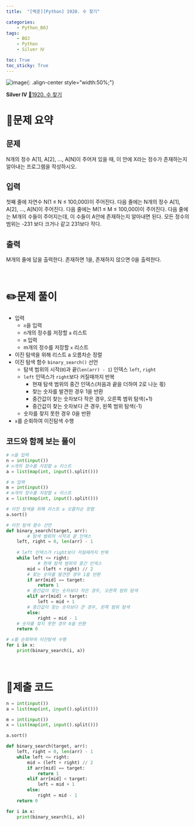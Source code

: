 ```yaml
---
title:  "[백준][Python] 1920. 수 찾기" 

categories: 
    - Python_BOJ
tags: 
    - BOJ
    - Python
    - Silver Ⅳ

toc: True
toc_sticky: True
---
```

![image](https://github.com/user-attachments/assets/32319fe8-99e9-4031-b5d1-9f1909b510dc){: .align-center style="width:50%;"}

**Silver Ⅳ** 
[🔗1920. 수 찾기](https://www.acmicpc.net/problem/1920)

# 📝문제 요약
## 문제

N개의 정수 A[1], A[2], …, A[N]이 주어져 있을 때, 이 안에 X라는 정수가 존재하는지 알아내는 프로그램을 작성하시오.

## 입력

첫째 줄에 자연수 N(1 ≤ N ≤ 100,000)이 주어진다. 다음 줄에는 N개의 정수 A[1], A[2], …, A[N]이 주어진다. 다음 줄에는 M(1 ≤ M ≤ 100,000)이 주어진다. 다음 줄에는 M개의 수들이 주어지는데, 이 수들이 A안에 존재하는지 알아내면 된다. 모든 정수의 범위는 -231 보다 크거나 같고 231보다 작다.

## 출력

M개의 줄에 답을 출력한다. 존재하면 1을, 존재하지 않으면 0을 출력한다.


<br>

# ✏️문제 풀이
- 입력
    - `n`을 입력
    - n개의 정수를 저장할 `a` 리스트
    - `m` 입력
    - m개의 정수를 저장할 `x` 리스트
- 이진 탐색을 위해 리스트 a 오름차순 정렬
- 이진 탐색 함수 `binary_search()` 선언
    - 탐색 범위의 시작(`0`)과 끝(`len(arr) - 1`) 인덱스 `left`, `right`
    - `left` 인덱스가 `right`보다 커질때까지 반복
        - 현재 탐색 범위의 중간 인덱스(처음과 끝을 더하여 2로 나눈 몫)
        - 찾는 숫자를 발견한 경우 1을 반환
        - 중간값이 찾는 숫자보다 작은 경우, 오른쪽 범위 탐색(+1)
        - 중간값이 찾는 숫자보다 큰 경우, 왼쪽 범위 탐색(-1)
    - 숫자를 찾지 못한 경우 0을 반환
- `x`를 순회하여 이진탐색 수행

## 코드와 함께 보는 풀이

```python
# n을 입력
n = int(input())
# n개의 정수를 저장할 a 리스트
a = list(map(int, input().split()))

# m 입력
m = int(input())
# m개의 정수를 저장할 x 리스트
x = list(map(int, input().split()))

# 이진 탐색을 위해 리스트 a 오름차순 정렬
a.sort()

# 이진 탐색 함수 선언
def binary_search(target, arr):
		# 탐색 범위의 시작과 끝 인덱스
    left, right = 0, len(arr) - 1
    
    # left 인덱스가 right보다 커질때까지 반복
    while left <= right:
		    # 현재 탐색 범위의 중간 인덱스
        mid = (left + right) // 2
        # 찾는 숫자를 발견한 경우 1을 반환
        if arr[mid] == target:
            return 1
        # 중간값이 찾는 숫자보다 작은 경우, 오른쪽 범위 탐색
        elif arr[mid] < target:
            left = mid + 1
        # 중간값이 찾는 숫자보다 큰 경우, 왼쪽 범위 탐색
        else:
            right = mid - 1
    # 숫자를 찾지 못한 경우 0을 반환
    return 0

# x를 순회하여 이진탐색 수행
for i in x:
    print(binary_search(i, a))
```

<br>

# 💯제출 코드
```python
n = int(input())
a = list(map(int, input().split()))

m = int(input())
x = list(map(int, input().split()))

a.sort()

def binary_search(target, arr):
    left, right = 0, len(arr) - 1
    while left <= right:
        mid = (left + right) // 2
        if arr[mid] == target:
            return 1
        elif arr[mid] < target:
            left = mid + 1
        else:
            right = mid - 1
    return 0

for i in x:
    print(binary_search(i, a))
```